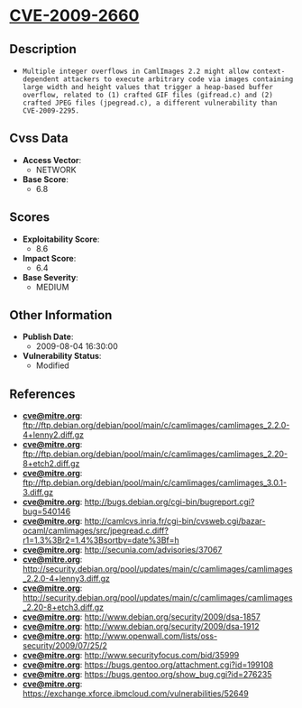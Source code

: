 
# [CVE-2009-2660](https://cve.mitre.org/cgi-bin/cvename.cgi?name=CVE-2009-2660)

## Description

- `Multiple integer overflows in CamlImages 2.2 might allow context-dependent attackers to execute arbitrary code via images containing large width and height values that trigger a heap-based buffer overflow, related to (1) crafted GIF files (gifread.c) and (2) crafted JPEG files (jpegread.c), a different vulnerability than CVE-2009-2295.`

## Cvss Data

- **Access Vector**:
  - NETWORK
- **Base Score**:
  - 6.8

## Scores

- **Exploitability Score**:
  - 8.6
- **Impact Score**:
  - 6.4
- **Base Severity**:
  - MEDIUM

## Other Information

- **Publish Date**:
  - 2009-08-04 16:30:00
- **Vulnerability Status**:
  - Modified

## References

- **cve@mitre.org**: ftp://ftp.debian.org/debian/pool/main/c/camlimages/camlimages_2.2.0-4+lenny2.diff.gz
- **cve@mitre.org**: ftp://ftp.debian.org/debian/pool/main/c/camlimages/camlimages_2.20-8+etch2.diff.gz
- **cve@mitre.org**: ftp://ftp.debian.org/debian/pool/main/c/camlimages/camlimages_3.0.1-3.diff.gz
- **cve@mitre.org**: http://bugs.debian.org/cgi-bin/bugreport.cgi?bug=540146
- **cve@mitre.org**: http://camlcvs.inria.fr/cgi-bin/cvsweb.cgi/bazar-ocaml/camlimages/src/jpegread.c.diff?r1=1.3%3Br2=1.4%3Bsortby=date%3Bf=h
- **cve@mitre.org**: http://secunia.com/advisories/37067
- **cve@mitre.org**: http://security.debian.org/pool/updates/main/c/camlimages/camlimages_2.2.0-4+lenny3.diff.gz
- **cve@mitre.org**: http://security.debian.org/pool/updates/main/c/camlimages/camlimages_2.20-8+etch3.diff.gz
- **cve@mitre.org**: http://www.debian.org/security/2009/dsa-1857
- **cve@mitre.org**: http://www.debian.org/security/2009/dsa-1912
- **cve@mitre.org**: http://www.openwall.com/lists/oss-security/2009/07/25/2
- **cve@mitre.org**: http://www.securityfocus.com/bid/35999
- **cve@mitre.org**: https://bugs.gentoo.org/attachment.cgi?id=199108
- **cve@mitre.org**: https://bugs.gentoo.org/show_bug.cgi?id=276235
- **cve@mitre.org**: https://exchange.xforce.ibmcloud.com/vulnerabilities/52649
